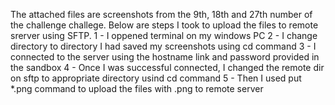 The attached files are screenshots from the 9th, 18th and 27th number 
of the challenge challege.
Below are steps I took to upload the files to remote srerver using SFTP.
1 - I oppened terminal on my windows PC
2 - I change directory to directory I had saved my screenshots using cd command
3 - I connected to the server using the hostname link and password provided in the sandbox
4 - Once I was successful connected, I changed the remote dir on sftp to appropriate directory usind cd command
5 - Then I used put *.png command to upload the files with .png to remote server

